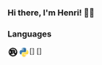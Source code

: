 ### Hi there, I'm Henri! 👋🏾


### Languages
[<img align="left" alt="Rust-lang-logo" width="22px" style="background-color:white" src="https://raw.githubusercontent.com/devicons/devicon/master/icons/rust/rust-plain.svg" />]
[<img align="left" alt="Rust-lang-logo" width="22px" src="https://raw.githubusercontent.com/devicons/devicon/master/icons/python/python-original.svg" />]



[twitter]: twitter.com/nehri_
[linkedin]: https://www.linkedin.com/in/henri-edouard-f-7a63ba9b/
